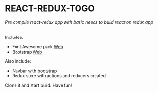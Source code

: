 # REACT-REDUX-TOGO

###### Pre compile react-redux app with basic needs to build react on redux app

Includes:
- Font Awesome pack [Web](https://fontawesome.com/)
- Bootstrap [Web](https://getbootstrap.com/)

Also include:
- Navbar with bootstrap
- Redux store with actions and reducers created


Clone it and start build.
Have fun!